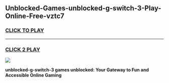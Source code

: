 
## Unblocked-Games-unblocked-g-switch-3-Play-Online-Free-vztc7
<h3>
<a href="https://premium76.site?title=unblocked-g-switch-3&ref=26A">CLICK TO PLAY</a></h3>
<hr>

<h3>
<a href="https://premium76.site?title=unblocked-g-switch-3&ref=26A">CLICK 2 PLAY</a>
  
</h3>

<a href="https://premium76.site?title=unblocked-g-switch-3&ref=26A"><img src="https://clearcache.store/games.png"></a>


**unblocked-g-switch-3 games unblocked: Your Gateway to Fun and Accessible Online Gaming**
